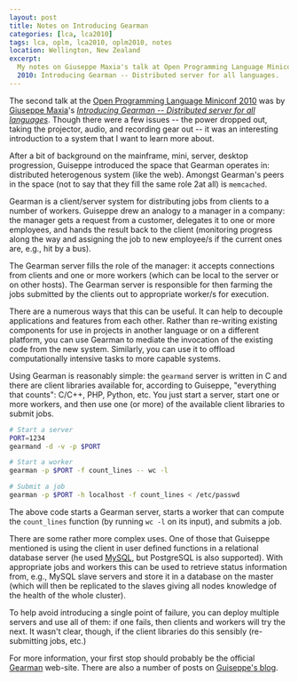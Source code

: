 ```yaml
---
layout: post
title: Notes on Introducing Gearman
categories: [lca, lca2010]
tags: lca, oplm, lca2010, oplm2010, notes
location: Wellington, New Zealand
excerpt: 
  My notes on Giuseppe Maxia's talk at Open Programming Language Miniconf
  2010: Introducing Gearman -- Distributed server for all languages.
---
```


The second talk at the [Open Programming Language Miniconf 2010][oplm2010] was
by [Giuseppe Maxia][dc]'s *[Introducing Gearman -- Distributed server for all
languages][talk]*. Though there were a few issues -- the power dropped out,
taking the projector, audio, and recording gear out -- it was an interesting
introduction to a system that I want to learn more about.

[oplm2010]: http://blogs.tucs.org.au/oplm/
[talk]: http://blogs.tucs.org.au/oplm/programme/#gearman
[dc]: http://datacharmer.blogspot.com

After a bit of background on the mainframe, mini, server, desktop progression,
Guiseppe introduced the space that Gearman operates in: distributed
heterogenous system (like the web). Amongst Gearman's peers in the space
(not to say that they fill the same role 2at all) is `memcached`.

Gearman is a client/server system for distributing jobs from clients to a
number of workers. Guiseppe drew an analogy to a manager in a company: the
manager gets a request from a customer, delegates it to one or more employees,
and hands the result back to the client (monitoring progress along the way and
assigning the job to new employee/s if the current ones are, e.g., hit by a
bus).

The Gearman server fills the role of the manager: it accepts connections from
clients and one or more workers (which can be local to the server or on other
hosts). The Gearman server is responsible for then farming the jobs submitted
by the clients out to appropriate worker/s for execution.

There are a numerous ways that this can be useful. It can help to decouple
applications and features from each other. Rather than re-writing existing
components for use in projects in another language or on a different platform,
you can use Gearman to mediate the invocation of the existing code from the
new system. Similarly, you can use it to offload computationally intensive
tasks to more capable systems.

Using Gearman is reasonably simple: the `gearmand` server is written in C and
there are client libraries available for, according to Guiseppe, "everything
that counts": C/C++, PHP, Python, etc. You just start a server, start one or
more workers, and then use one (or more) of the available client libraries to
submit jobs.

``````bash
# Start a server
PORT=1234
gearmand -d -v -p $PORT

# Start a worker
gearman -p $PORT -f count_lines -- wc -l

# Submit a job
gearman -p $PORT -h localhost -f count_lines < /etc/passwd
``````

The above code starts a Gearman server, starts a worker that can compute the
`count_lines` function (by running `wc -l` on its input), and submits a job.

There are some rather more complex uses. One of those that Guiseppe mentioned
is using the client in user defined functions in a relational database server
(he used [MySQL][mysql], but PostgreSQL is also supported). With appropriate
jobs and workers this can be used to retrieve status information from, e.g.,
MySQL slave servers and store it in a database on the master (which will then
be replicated to the slaves giving all nodes knowledge of the health of the
whole cluster).

[mysql]: http://forge.mysql.com/tools/tool.php?id=235

To help avoid introducing a single point of failure, you can deploy multiple
servers and use all of them: if one fails, then clients and workers will try
the next. It wasn't clear, though, if the client libraries do this sensibly
(re-submitting jobs, etc.)

For more information, your first stop should probably be the official
[Gearman][gm] web-site. There are also a number of posts on [Guiseppe's
blog][dc].

[gm]: http://gearman.org/
